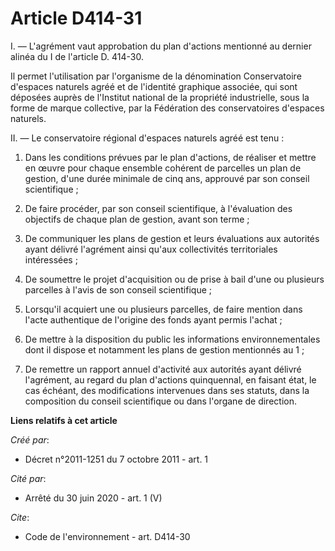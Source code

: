 # Article D414-31

I. ― L'agrément vaut approbation du plan d'actions mentionné au dernier alinéa du I de l'article D. 414-30. 

Il permet l'utilisation par l'organisme de la dénomination Conservatoire d'espaces naturels agréé et de l'identité graphique
associée, qui sont déposées auprès de l'Institut national de la propriété industrielle, sous la forme de marque collective,
par la Fédération des conservatoires d'espaces naturels. 

II. ― Le conservatoire régional d'espaces naturels agréé est tenu : 

1. Dans les conditions prévues par le plan d'actions, de réaliser et mettre en œuvre pour chaque ensemble cohérent de
parcelles un plan de gestion, d'une durée minimale de cinq ans, approuvé par son conseil scientifique ; 

2. De faire procéder, par son conseil scientifique, à l'évaluation des objectifs de chaque plan de gestion, avant son
terme ; 

3. De communiquer les plans de gestion et leurs évaluations aux autorités ayant délivré l'agrément ainsi qu'aux collectivités
territoriales intéressées ; 

4. De soumettre le projet d'acquisition ou de prise à bail d'une ou plusieurs parcelles à l'avis de son conseil
scientifique ; 

5. Lorsqu'il acquiert une ou plusieurs parcelles, de faire mention dans l'acte authentique de l'origine des fonds ayant
permis l'achat ; 

6. De mettre à la disposition du public les informations environnementales dont il dispose et notamment les plans de gestion
mentionnés au 1 ; 

7. De remettre un rapport annuel d'activité aux autorités ayant délivré l'agrément, au regard du plan d'actions quinquennal,
en faisant état, le cas échéant, des modifications intervenues dans ses statuts, dans la composition du conseil scientifique
ou dans l'organe de direction.

**Liens relatifs à cet article**

_Créé par_:

  - Décret n°2011-1251 du 7 octobre 2011 - art. 1

_Cité par_:

  - Arrêté du 30 juin 2020 - art. 1 (V)

_Cite_:

  - Code de l'environnement - art. D414-30
